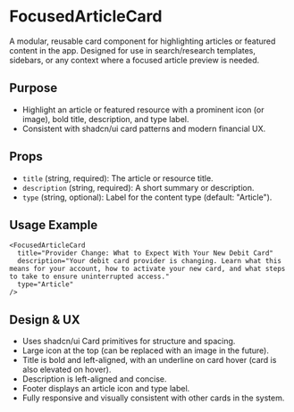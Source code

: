 # FocusedArticleCard

A modular, reusable card component for highlighting articles or featured content in the app. Designed for use in search/research templates, sidebars, or any context where a focused article preview is needed.

## Purpose
- Highlight an article or featured resource with a prominent icon (or image), bold title, description, and type label.
- Consistent with shadcn/ui card patterns and modern financial UX.

## Props
- `title` (string, required): The article or resource title.
- `description` (string, required): A short summary or description.
- `type` (string, optional): Label for the content type (default: "Article").

## Usage Example
```tsx
<FocusedArticleCard
  title="Provider Change: What to Expect With Your New Debit Card"
  description="Your debit card provider is changing. Learn what this means for your account, how to activate your new card, and what steps to take to ensure uninterrupted access."
  type="Article"
/>
```

## Design & UX
- Uses shadcn/ui Card primitives for structure and spacing.
- Large icon at the top (can be replaced with an image in the future).
- Title is bold and left-aligned, with an underline on card hover (card is also elevated on hover).
- Description is left-aligned and concise.
- Footer displays an article icon and type label.
- Fully responsive and visually consistent with other cards in the system. 